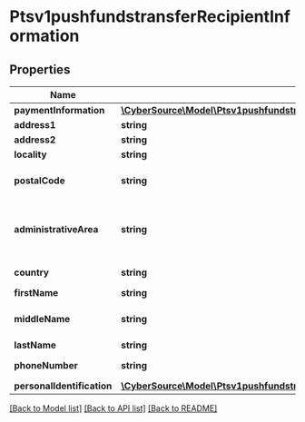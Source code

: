 # Ptsv1pushfundstransferRecipientInformation

## Properties
Name | Type | Description | Notes
------------ | ------------- | ------------- | -------------
**paymentInformation** | [**\CyberSource\Model\Ptsv1pushfundstransferRecipientInformationPaymentInformation**](Ptsv1pushfundstransferRecipientInformationPaymentInformation.md) |  | [optional] 
**address1** | **string** | First line of the recipient&#39;s address. Required for card payments | [optional] 
**address2** | **string** | Second line of the recipient&#39;s address | [optional] 
**locality** | **string** | Recipient city. | [optional] 
**postalCode** | **string** | Recipient postal code.   For USA, this must be a valid value of 5 digits or 5 digits hyphen 4 digits, for example &#39;63368&#39;, &#39;63368-5555&#39;. For other regions, this can be alphanumeric, length 1-10.  Mandatory for card payments. | [optional] 
**administrativeArea** | **string** | The recipient&#39;s province, state or territory. Conditional, required if recipient&#39;s country is USA or CAN. Must be an ISO 3166-2 uppercase alpha 2 or 3 character country subdivision code. For example, Missouri is MO.  See https://developer.cybersource.com/library/documentation/sbc/quickref/states_and_provinces.pdf  Required for card payments. | [optional] 
**country** | **string** | Recipient country code. Use the ISO Standard Alpha Country Codes.  https://developer.cybersource.com/library/documentation/sbc/quickref/countries_alpha_list.pdf | [optional] 
**firstName** | **string** | First name of recipient. | [optional] 
**middleName** | **string** | Sender&#39;s middle name. This field is a passthrough, which means that CyberSource does not verify the value or modify it in any way before sending it to the processor. If the field is not required for the transaction, CyberSource does not forward it to the processor. | [optional] 
**lastName** | **string** | Last name of recipient. | [optional] 
**phoneNumber** | **string** | Recipient phone number.  This field is supported by FDC Compass.  Mastercard Send: Max length is 15 with no dashes or spaces. | [optional] 
**personalIdentification** | [**\CyberSource\Model\Ptsv1pushfundstransferRecipientInformationPersonalIdentification**](Ptsv1pushfundstransferRecipientInformationPersonalIdentification.md) |  | [optional] 

[[Back to Model list]](../README.md#documentation-for-models) [[Back to API list]](../README.md#documentation-for-api-endpoints) [[Back to README]](../README.md)


